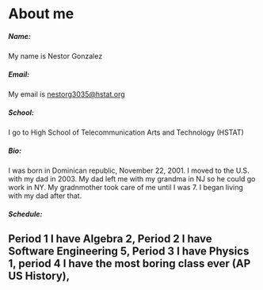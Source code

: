 # About me
##### Name:
My name is Nestor Gonzalez
##### Email:
My email is nestorg3035@hstat.org
##### School:
I go to High School of Telecommunication Arts and Technology (HSTAT)
##### Bio:
I was born in Dominican republic, November 22, 2001. I moved to the U.S. with my dad in 2003.
My dad left me with my grandma in NJ so he could go work in NY. My gradnmother took care of me until I was 7.
I began living with my dad after that. 
##### Schedule:
Period 1 I have Algebra 2, Period 2 I have Software Engineering 5, Period 3 I have Physics 1, period 4 I have the most boring class ever (AP US History),  
---